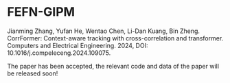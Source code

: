 # FEFN-GIPM

Jianming Zhang, Yufan He, Wentao Chen, Li-Dan Kuang, Bin Zheng. CorrFormer: Context-aware tracking with cross-correlation and transformer. Computers and Electrical Engineering. 2024, DOI: 10.1016/j.compeleceng.2024.109075.

The paper has been accepted, the relevant code and data of the paper will be released soon!
